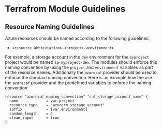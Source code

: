 # Terrafrom Module Guidelines

## Resource Naming Guidelines

Azure resources should be named according to the following guidelines:

- `<resource_abbreviation>-<project>-<environment>`

For example, a storage account in the `dev` environment for the `myproject` project would be named `sa-myproject-dev`. The modules should enforce this naming convention by using the `project` and `environment` variables as part of the resource names. Additionally the `azurecaf` provider should be used to enforce the standard naming convention. Here is an example how the use the `azurecaf` provider and the predefined variables to enforce the naming convention:

```hcl
resource "azurecaf_naming_convention" "caf_storage_account_name" {  
  name             = var.project
  resource_type    = "azurerm_storage_account"
  suffix           = [var.environment]
  random_length    = 4
  clean_input      = true
}
```

